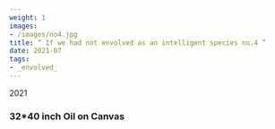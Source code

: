 ```yaml
---
weight: 1
images:
- /images/no4.jpg
title: “ If we had not envolved as an intelligent species no.4 ”
date: 2021-07
tags:
- _envolved_
---
```

2021
### 32*40 inch Oil on Canvas

